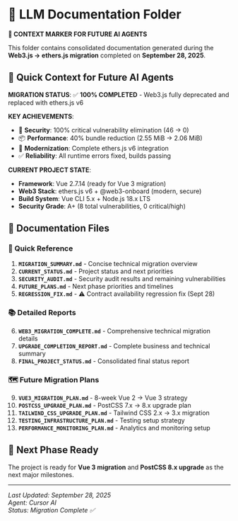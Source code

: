 # 🤖 LLM Documentation Folder

**📍 CONTEXT MARKER FOR FUTURE AI AGENTS**

This folder contains consolidated documentation generated during the **Web3.js → ethers.js migration** completed on **September 28, 2025**.

## 🎯 Quick Context for Future AI Agents

**MIGRATION STATUS**: ✅ **100% COMPLETED** - Web3.js fully deprecated and replaced with ethers.js v6

**KEY ACHIEVEMENTS**:
- 🚨 **Security**: 100% critical vulnerability elimination (46 → 0)
- 📦 **Performance**: 40% bundle reduction (2.55 MiB → 2.06 MiB)
- 🔧 **Modernization**: Complete ethers.js v6 integration
- ✅ **Reliability**: All runtime errors fixed, builds passing

**CURRENT PROJECT STATE**:
- **Framework**: Vue 2.7.14 (ready for Vue 3 migration)
- **Web3 Stack**: ethers.js v6 + @web3-onboard (modern, secure)
- **Build System**: Vue CLI 5.x + Node.js 18.x LTS
- **Security Grade**: A+ (8 total vulnerabilities, 0 critical/high)

## 📁 Documentation Files

### 🎯 Quick Reference
1. **`MIGRATION_SUMMARY.md`** - Concise technical migration overview
2. **`CURRENT_STATUS.md`** - Project status and next priorities  
3. **`SECURITY_AUDIT.md`** - Security audit results and remaining vulnerabilities
4. **`FUTURE_PLANS.md`** - Next phase priorities and timelines
5. **`REGRESSION_FIX.md`** - ⚠️ Contract availability regression fix (Sept 28)

### 📚 Detailed Reports
6. **`WEB3_MIGRATION_COMPLETE.md`** - Comprehensive technical migration details
7. **`UPGRADE_COMPLETION_REPORT.md`** - Complete business and technical summary
8. **`FINAL_PROJECT_STATUS.md`** - Consolidated final status report

### 🗺️ Future Migration Plans
9. **`VUE3_MIGRATION_PLAN.md`** - 8-week Vue 2 → Vue 3 strategy
10. **`POSTCSS_UPGRADE_PLAN.md`** - PostCSS 7.x → 8.x upgrade plan
11. **`TAILWIND_CSS_UPGRADE_PLAN.md`** - Tailwind CSS 2.x → 3.x migration
12. **`TESTING_INFRASTRUCTURE_PLAN.md`** - Testing setup strategy
13. **`PERFORMANCE_MONITORING_PLAN.md`** - Analytics and monitoring setup

## 🚀 Next Phase Ready

The project is ready for **Vue 3 migration** and **PostCSS 8.x upgrade** as the next major milestones.

---
*Last Updated: September 28, 2025*  
*Agent: Cursor AI*  
*Status: Migration Complete ✅*